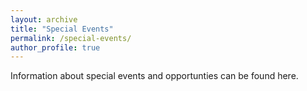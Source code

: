 ```yaml
---
layout: archive
title: "Special Events"
permalink: /special-events/
author_profile: true
---
```

Information about special events and opportunties can be found here.
